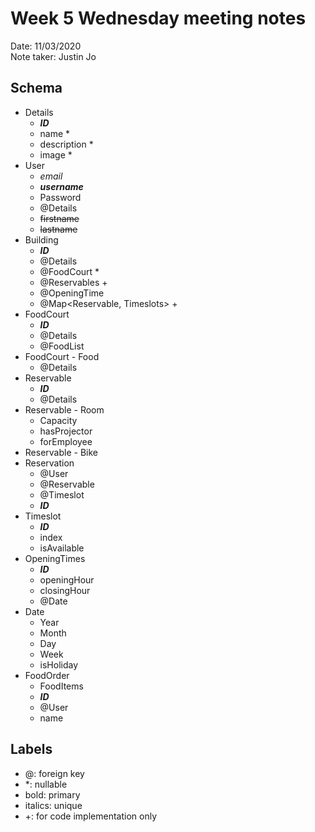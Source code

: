 # Week 5 Wednesday meeting notes
Date: 11/03/2020\
Note taker: Justin Jo

## Schema
- Details
    - _**ID**_
    - name *
    - description *
    - image *
- User
    - _email_
    - _**username**_
    - Password
    - @Details
    - ~~firstname~~
    - ~~lastname~~
- Building
    - _**ID**_
    - @Details
    - @FoodCourt *
    - @Reservables +
    - @OpeningTime
    - @Map<Reservable, Timeslots> +
- FoodCourt
    - _**ID**_
    - @Details
    - @FoodList
- FoodCourt - Food
    - @Details
- Reservable
    - _**ID**_
    - @Details
- Reservable - Room
    - Capacity
    - hasProjector
    - forEmployee
- Reservable - Bike
- Reservation
    - @User
    - @Reservable
    - @Timeslot
    - _**ID**_
- Timeslot
    - _**ID**_
    - index
    - isAvailable
- OpeningTimes
    - _**ID**_
    - openingHour
    - closingHour
    - @Date
- Date
    - Year
    - Month
    - Day
    - Week
    - isHoliday
- FoodOrder
    - FoodItems
    - _**ID**_
    - @User
    - name

## Labels
- @: foreign key
- *: nullable
- bold: primary
- italics: unique
- +: for code implementation only